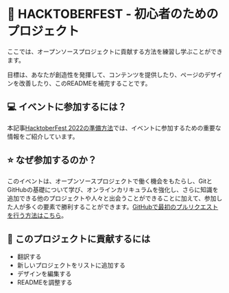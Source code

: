 # 🎃 HACKTOBERFEST - 初心者のためのプロジェクト

ここでは、オープンソースプロジェクトに貢献する方法を練習し学ぶことができます。

目標は、あなたが創造性を発揮して、コンテンツを提供したり、ページのデザインを改善したり、このREADMEを補完することです。

## 💻 イベントに参加するには？

本記事[HacktoberFest 2022の準備方法](https://dev.to/github/como-se-preparar-pra-o-hacktoberfest-2022-27ln)では、イベントに参加するための重要な情報をご紹介しています。

## ⭐ なぜ参加するのか？

このイベントは、オープンソースプロジェクトで働く機会をもたらし、GitとGitHubの基礎について学び、オンラインカリキュラムを強化し、さらに知識を追加できる他のプロジェクトや人々と出会うことができることに加えて、参加した人が多くの要素で勝利することができます。[GitHubで最初のプルリクエストを行う方法はこちら](https://www.youtube.com/watch?v=Du04jBWrv4A)。

## 🎨 このプロジェクトに貢献するには

- 翻訳する
- 新しいプロジェクトをリストに追加する
- デザインを編集する
- READMEを調整する